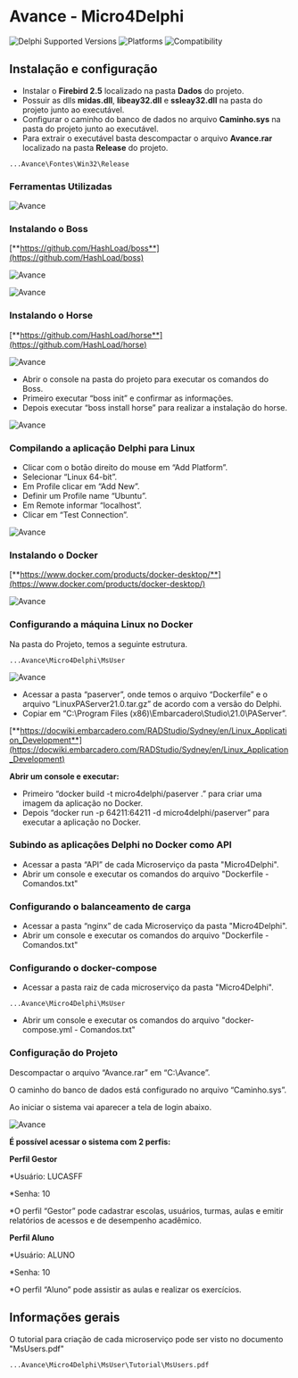 # Avance - Micro4Delphi 
![Delphi Supported Versions](https://img.shields.io/badge/Delphi%20Supported%20Versions-10.2%20and%20ever-blue.svg)
![Platforms](https://img.shields.io/badge/Platforms-Win32%20and%20Win64-red.svg)
![Compatibility](https://img.shields.io/badge/Compatibility-VCL,%20Firemonkey%20DataSnap%20and%20uniGUI-brightgreen.svg)


## Instalação e configuração
 * Instalar o **Firebird 2.5** localizado na pasta **Dados** do projeto.
 * Possuir as dlls **midas.dll**, **libeay32.dll** e **ssleay32.dll** na pasta do projeto junto ao executável.
 * Configurar o caminho do banco de dados no arquivo **Caminho.sys** na pasta do projeto junto ao executável.
 * Para extrair o executável basta descompactar o arquivo **Avance.rar** localizado na pasta **Release** do projeto.

```	
...Avance\Fontes\Win32\Release
``` 

### Ferramentas Utilizadas
![Avance](Imagens/Ferramentas.png) 

### Instalando o Boss
[**https://github.com/HashLoad/boss**](https://github.com/HashLoad/boss) 

![Avance](Imagens/Bossdownload.png) 

![Avance](Imagens/Boss.png)


### Instalando o Horse
[**https://github.com/HashLoad/horse**](https://github.com/HashLoad/horse) 

![Avance](Imagens/Installation.png) 


 * Abrir o console na pasta do projeto para executar os comandos do Boss.
 * Primeiro executar “boss init” e confirmar as informações.
 * Depois executar “boss install horse” para realizar a instalação do horse.

![Avance](Imagens/Bossinstall.png) 


### Compilando a aplicação Delphi para Linux
 * Clicar com o botão direito do mouse em “Add Platform”.
 * Selecionar “Linux 64-bit”.
 * Em Profile clicar em “Add New”.
 * Definir um Profile name “Ubuntu”.
 * Em Remote informar “localhost”.
 * Clicar em “Test Connection”.

![Avance](Imagens/Configurandoubuntu.png)


### Instalando o Docker
[**https://www.docker.com/products/docker-desktop/**](https://www.docker.com/products/docker-desktop/)

![Avance](Imagens/Dockerdownload.png)


### Configurando a máquina Linux no Docker
Na pasta do Projeto, temos a seguinte estrutura.
```	
...Avance\Micro4Delphi\MsUser
``` 

![Avance](Imagens/API.png)


 * Acessar a pasta “paserver”, onde temos o arquivo “Dockerfile” e o arquivo “LinuxPAServer21.0.tar.gz” de acordo com a versão do Delphi.
 * Copiar em “C:\Program Files (x86)\Embarcadero\Studio\21.0\PAServer”.

[**https://docwiki.embarcadero.com/RADStudio/Sydney/en/Linux_Application_Development**](https://docwiki.embarcadero.com/RADStudio/Sydney/en/Linux_Application_Development) 


**Abrir um console e executar:**
 * Primeiro “docker build -t micro4delphi/paserver .” para criar uma imagem da aplicação no Docker.
 * Depois “docker run -p 64211:64211 -d micro4delphi/paserver” para executar a aplicação no Docker.


### Subindo as aplicações Delphi no Docker como API
 * Acessar a pasta “API” de cada Microserviço da pasta "Micro4Delphi".
 * Abrir um console e executar os comandos do arquivo "Dockerfile - Comandos.txt"


### Configurando o balanceamento de carga
 * Acessar a pasta “nginx” de cada Microserviço da pasta "Micro4Delphi".
 * Abrir um console e executar os comandos do arquivo "Dockerfile - Comandos.txt"


### Configurando o docker-compose
 * Acessar a pasta raiz de cada microserviço da pasta "Micro4Delphi".
```	
...Avance\Micro4Delphi\MsUser
``` 
 * Abrir um console e executar os comandos do arquivo "docker-compose.yml - Comandos.txt"



### Configuração do Projeto

Descompactar o arquivo “Avance.rar” em “C:\Avance”.

O caminho do banco de dados está configurado no arquivo “Caminho.sys”.

Ao iniciar o sistema vai aparecer a tela de login abaixo.

![Avance](Imagens/Logon.png)


**É possível acessar o sistema com 2 perfis:**

**Perfil Gestor**

*Usuário: LUCASFF

*Senha: 10

*O perfil “Gestor” pode cadastrar escolas, usuários, turmas, aulas e emitir relatórios de acessos e de desempenho acadêmico.


**Perfil Aluno**

*Usuário: ALUNO

*Senha: 10

*O perfil “Aluno” pode assistir as aulas e realizar os exercícios.


## Informações gerais

O tutorial para criação de cada microserviço pode ser visto no documento "MsUsers.pdf"
```	
...Avance\Micro4Delphi\MsUser\Tutorial\MsUsers.pdf
``` 
